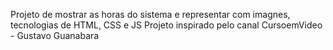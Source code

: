Projeto de mostrar as horas do sistema e representar com imagnes, tecnologias de HTML, CSS e JS 
Projeto inspirado pelo canal CursoemVideo - Gustavo Guanabara
